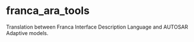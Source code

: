 # franca_ara_tools
Translation between Franca Interface Description Language and AUTOSAR Adaptive models.


